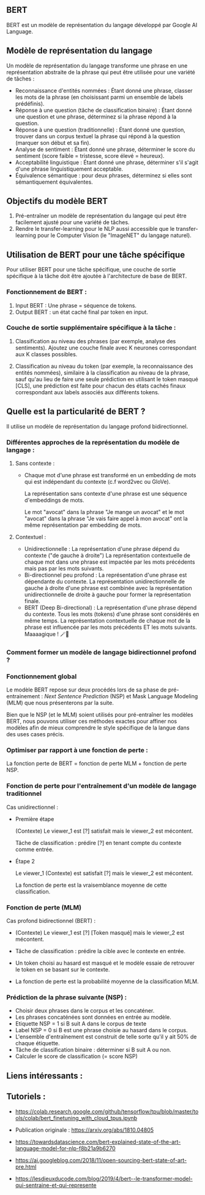 ## BERT

BERT est un modèle de représentation du langage développé par Google AI Language.

## Modèle de représentation du langage

Un modèle de représentation du langage transforme une phrase en une représentation abstraite de la phrase qui peut être utilisée pour une variété de tâches :

* Reconnaissance d'entités nommées : Étant donné une phrase, classer les mots de la phrase (en choisissant parmi un ensemble de labels prédéfinis).
* Réponse à une question (tâche de classification binaire) : Étant donné une question et une phrase, déterminez si la phrase répond à la question.
* Réponse à une question (traditionnelle) : Étant donné une question, trouver dans un corpus textuel la phrase qui répond à la question (marquer son début et sa fin).
* Analyse de sentiment : Étant donné une phrase, déterminer le score du sentiment (score faible = tristesse, score élevé = heureux).
* Acceptabilité linguistique : Étant donné une phrase, déterminer s'il s'agit d'une phrase linguistiquement acceptable.
* Équivalence sémantique : pour deux phrases, déterminez si elles sont sémantiquement équivalentes.

## Objectifs du modèle BERT

1. Pré-entraîner un modèle de représentation du langage qui peut être facilement ajusté pour une variété de tâches.  
2. Rendre le transfer-learning pour le NLP aussi accessible que le transfer-learning pour le Computer Vision (le "ImageNET" du langage naturel).

## Utilisation de BERT pour une tâche spécifique


Pour utiliser BERT pour une tâche spécifique, une couche de sortie spécifique à la tâche doit être ajoutée à l'architecture de base de BERT.

### Fonctionnement de BERT : 

1. Input BERT : Une phrase = séquence de tokens.
2. Output BERT : un état caché final par token en input.

### Couche de sortie supplémentaire spécifique à la tâche :

1. Classification au niveau des phrases (par exemple, analyse des sentiments). Ajoutez une couche finale avec K neurones correspondant aux K classes possibles.

2. Classification au niveau du token (par exemple, la reconnaissance des entités nommées), similaire à la classification au niveau de la phrase, sauf qu'au lieu de faire une seule prédiction en utilisant le token masqué [CLS], une prédiction est faite pour chacun des états cachés finaux correspondant aux labels associés aux différents tokens.

## Quelle est la particularité de BERT ?

Il utilise un modèle de représentation du langage profond bidirectionnel.

### Différentes approches de la représentation du modèle de langage :

1. Sans contexte :  
    * Chaque mot d'une phrase est transformé en un embedding de mots qui est indépendant du contexte (c.f word2vec ou GloVe).

       La représentation sans contexte d'une phrase est une séquence d'embeddings de mots.

       Le mot "avocat" dans la phrase "Je mange un avocat" et le mot "avocat" dans la phrase "Je vais faire appel à mon avocat" ont la même représentation par embedding de mots.

2. Contextuel :  

    * Unidirectionnelle : La représentation d'une phrase dépend du contexte ("de gauche à droite")
       La représentation contextuelle de chaque mot dans une phrase est impactée par les mots précédents mais pas par les mots suivants.
    * Bi-directionnel peu profond : La représentation d'une phrase est dépendante du contexte.
       La représentation unidirectionnelle de gauche à droite d'une phrase est combinée avec la représentation unidirectionnelle de droite à gauche pour former la représentation finale.
    * BERT (Deep Bi-directional) : La représentation d'une phrase dépend du contexte.
       Tous les mots (tokens) d'une phrase sont considérés en même temps.
       La représentation contextuelle de chaque mot de la phrase est influencée par les mots précédents ET les mots suivants. Maaaagique ! 🪄🧙
    

### Comment former un modèle de langage bidirectionnel profond ?

### Fonctionnement global

Le modèle BERT repose sur deux procédés lors de sa phase de pré-entrainement : *Next Sentence Prediction* (NSP) et Mask Language Modeling (MLM) que nous présenterons par la suite.

Bien que le NSP (et le MLM) soient utilisés pour pré-entraîner les modèles BERT, nous pouvons utiliser ces méthodes exactes pour affiner nos modèles afin de mieux comprendre le style spécifique de la langue dans des uses cases précis.

### Optimiser par rapport à une fonction de perte :

La fonction perte de BERT = fonction de perte MLM + fonction de perte NSP.

### Fonction de perte pour l'entraînement d'un modèle de langage traditionnel

Cas unidirectionnel :

* Première étape

  (Contexte) Le viewer_1 est [?] satisfait mais le viewer_2 est mécontent. 
  
  Tâche de classification : prédire [?] en tenant compte du contexte comme entrée.

* Étape 2

  Le viewer_1 (Contexte) est satisfait [?] mais le viewer_2 est mécontent.

  La fonction de perte est la vraisemblance moyenne de cette classification.

### Fonction de perte (MLM)

Cas profond bidirectionnel (BERT) :

* (Contexte) Le viewer_1 est [?] [Token masqué] mais le viewer_2 est mécontent. 

* Tâche de classification : prédire la cible avec le contexte en entrée.

* Un token choisi au hasard est masqué et le modèle essaie de retrouver le token en se basant sur le contexte.

* La fonction de perte est la probabilité moyenne de la classification MLM.

### Prédiction de la phrase suivante (NSP) :

* Choisir deux phrases dans le corpus et les concaténer.
* Les phrases concaténées sont données en entrée au modèle.
* Etiquette NSP = 1 si B suit A dans le corpus de texte
* Label NSP = 0 si B est une phrase choisie au hasard dans le corpus. 
* L'ensemble d'entraînement est construit de telle sorte qu'il y ait 50% de chaque étiquette.
* Tâche de classification binaire : déterminer si B suit A ou non.
* Calculer le score de classification (= score NSP) 

## Liens intéressants : 

## Tutoriels :
* https://colab.research.google.com/github/tensorflow/tpu/blob/master/tools/colab/bert_finetuning_with_cloud_tpus.ipynb

* Publication originale : https://arxiv.org/abs/1810.04805
* https://towardsdatascience.com/bert-explained-state-of-the-art-language-model-for-nlp-f8b21a9b6270
* https://ai.googleblog.com/2018/11/open-sourcing-bert-state-of-art-pre.html
* https://lesdieuxducode.com/blog/2019/4/bert--le-transformer-model-qui-sentraine-et-qui-represente